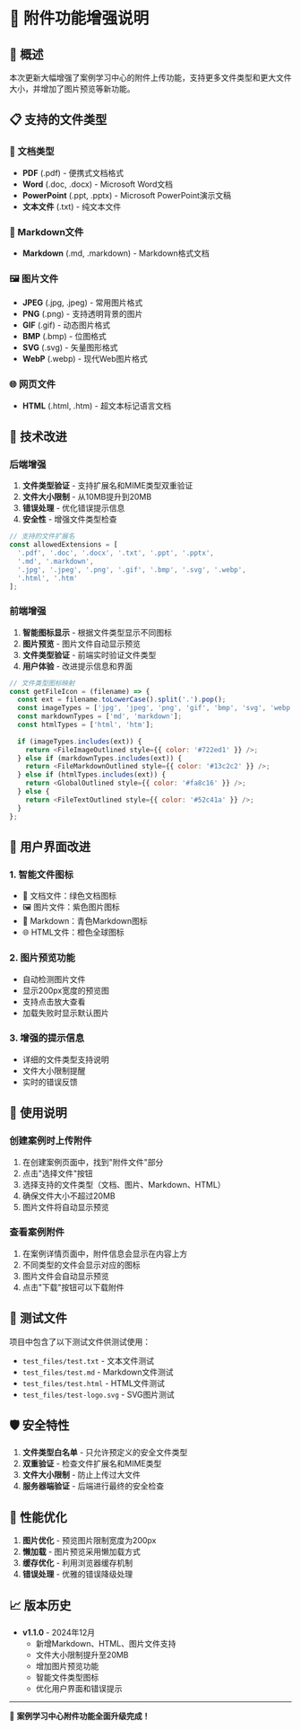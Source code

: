 # 📎 附件功能增强说明

## 🎯 概述

本次更新大幅增强了案例学习中心的附件上传功能，支持更多文件类型和更大文件大小，并增加了图片预览等新功能。

## 📋 支持的文件类型

### 📄 文档类型
- **PDF** (.pdf) - 便携式文档格式
- **Word** (.doc, .docx) - Microsoft Word文档
- **PowerPoint** (.ppt, .pptx) - Microsoft PowerPoint演示文稿
- **文本文件** (.txt) - 纯文本文件

### 📝 Markdown文件
- **Markdown** (.md, .markdown) - Markdown格式文档

### 🖼️ 图片文件
- **JPEG** (.jpg, .jpeg) - 常用图片格式
- **PNG** (.png) - 支持透明背景的图片
- **GIF** (.gif) - 动态图片格式
- **BMP** (.bmp) - 位图格式
- **SVG** (.svg) - 矢量图形格式
- **WebP** (.webp) - 现代Web图片格式

### 🌐 网页文件
- **HTML** (.html, .htm) - 超文本标记语言文档

## 🔧 技术改进

### 后端增强
1. **文件类型验证** - 支持扩展名和MIME类型双重验证
2. **文件大小限制** - 从10MB提升到20MB
3. **错误处理** - 优化错误提示信息
4. **安全性** - 增强文件类型检查

```javascript
// 支持的文件扩展名
const allowedExtensions = [
  '.pdf', '.doc', '.docx', '.txt', '.ppt', '.pptx',
  '.md', '.markdown',
  '.jpg', '.jpeg', '.png', '.gif', '.bmp', '.svg', '.webp',
  '.html', '.htm'
];
```

### 前端增强
1. **智能图标显示** - 根据文件类型显示不同图标
2. **图片预览** - 图片文件自动显示预览
3. **文件类型验证** - 前端实时验证文件类型
4. **用户体验** - 改进提示信息和界面

```javascript
// 文件类型图标映射
const getFileIcon = (filename) => {
  const ext = filename.toLowerCase().split('.').pop();
  const imageTypes = ['jpg', 'jpeg', 'png', 'gif', 'bmp', 'svg', 'webp'];
  const markdownTypes = ['md', 'markdown'];
  const htmlTypes = ['html', 'htm'];
  
  if (imageTypes.includes(ext)) {
    return <FileImageOutlined style={{ color: '#722ed1' }} />;
  } else if (markdownTypes.includes(ext)) {
    return <FileMarkdownOutlined style={{ color: '#13c2c2' }} />;
  } else if (htmlTypes.includes(ext)) {
    return <GlobalOutlined style={{ color: '#fa8c16' }} />;
  } else {
    return <FileTextOutlined style={{ color: '#52c41a' }} />;
  }
};
```

## 🎨 用户界面改进

### 1. 智能文件图标
- 📄 文档文件：绿色文档图标
- 🖼️ 图片文件：紫色图片图标
- 📝 Markdown：青色Markdown图标
- 🌐 HTML文件：橙色全球图标

### 2. 图片预览功能
- 自动检测图片文件
- 显示200px宽度的预览图
- 支持点击放大查看
- 加载失败时显示默认图片

### 3. 增强的提示信息
- 详细的文件类型支持说明
- 文件大小限制提醒
- 实时的错误反馈

## 📝 使用说明

### 创建案例时上传附件
1. 在创建案例页面中，找到"附件文件"部分
2. 点击"选择文件"按钮
3. 选择支持的文件类型（文档、图片、Markdown、HTML）
4. 确保文件大小不超过20MB
5. 图片文件将自动显示预览

### 查看案例附件
1. 在案例详情页面中，附件信息会显示在内容上方
2. 不同类型的文件会显示对应的图标
3. 图片文件会自动显示预览
4. 点击"下载"按钮可以下载附件

## 🧪 测试文件

项目中包含了以下测试文件供测试使用：

- `test_files/test.txt` - 文本文件测试
- `test_files/test.md` - Markdown文件测试
- `test_files/test.html` - HTML文件测试
- `test_files/test-logo.svg` - SVG图片测试

## 🛡️ 安全特性

1. **文件类型白名单** - 只允许预定义的安全文件类型
2. **双重验证** - 检查文件扩展名和MIME类型
3. **文件大小限制** - 防止上传过大文件
4. **服务器端验证** - 后端进行最终的安全检查

## 🚀 性能优化

1. **图片优化** - 预览图片限制宽度为200px
2. **懒加载** - 图片预览采用懒加载方式
3. **缓存优化** - 利用浏览器缓存机制
4. **错误处理** - 优雅的错误降级处理

## 📈 版本历史

- **v1.1.0** - 2024年12月
  - 新增Markdown、HTML、图片文件支持
  - 文件大小限制提升至20MB
  - 增加图片预览功能
  - 智能文件类型图标
  - 优化用户界面和错误提示

---

🎉 **案例学习中心附件功能全面升级完成！** 